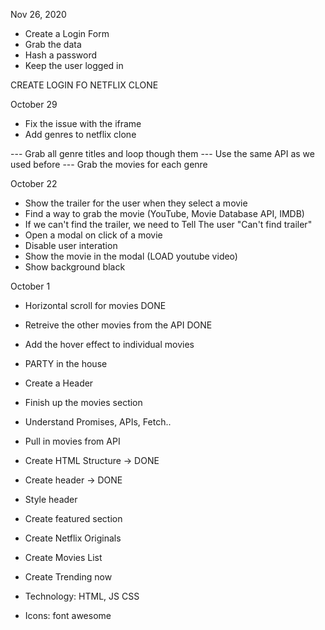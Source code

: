 Nov 26, 2020

- Create a Login Form 
- Grab the data
- Hash a password
- Keep the user logged in 



CREATE LOGIN FO NETFLIX CLONE

October 29

- Fix the issue with the iframe
- Add genres to netflix clone

--- Grab all genre titles and loop though them
--- Use the same API as we used before
--- Grab the movies for each genre

October 22

- Show the trailer for the user when they select a movie
- Find a way to grab the movie (YouTube, Movie Database API, IMDB)
- If we can't find the trailer, we need to Tell The user "Can't find trailer"
- Open a modal on click of a movie
- Disable user interation
- Show the movie in the modal (LOAD youtube video)
- Show background black


October 1

- Horizontal scroll for movies DONE
- Retreive the other movies from the API DONE
- Add the hover effect to individual movies 
- PARTY in the house



- Create a Header
- Finish up the movies section
- Understand Promises, APIs, Fetch..
- Pull in movies from API







- Create HTML Structure -> DONE
- Create header -> DONE
- Style header
- Create featured section
- Create Netflix Originals
- Create Movies List
- Create Trending now
- Technology: HTML, JS CSS
- Icons: font awesome